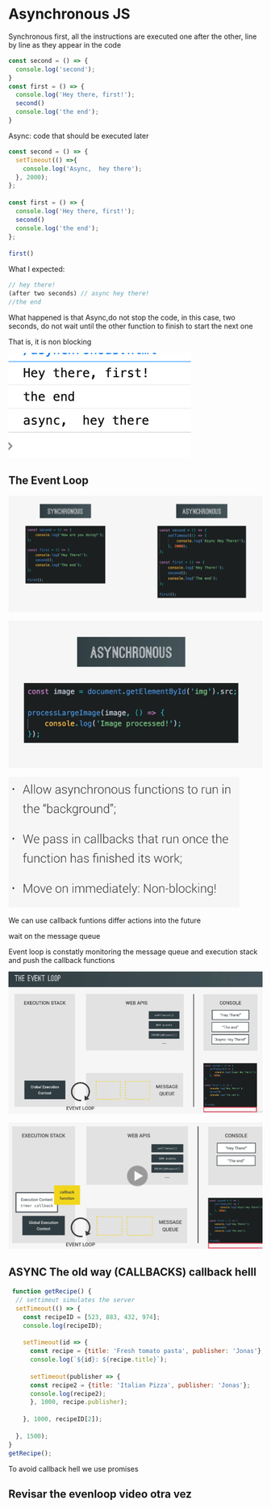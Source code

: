 # Asynchronous JS

Synchronous first, all the instructions are executed one after the other, line by line as they appear in the code
```js
const second = () => {
  console.log('second');
}
const first = () => {
  console.log('Hey there, first!');
  second()
  console.log('the end');
}
```

Async: code that should be executed later

```js
const second = () => {
  setTimeout(() =>{
    console.log('Async,  hey there');
  }, 2000);
};

const first = () => {
  console.log('Hey there, first!');
  second()
  console.log('the end');
};

first()
```

What I expected:
```js
// hey there!
(after two seconds) // async hey there!
//the end
```

What happened is that Async,do not stop the code, in this case, two seconds, do not wait until the other function to finish to start the next one

That is, it is non blocking

![asyn-1](assets/images/async-1.png)


## The Event Loop

![asyn-1](assets/images/sync-async.png)

![asyn-1](assets/images/async-3.png)

![asyn-1](assets/images/async-2.png)


We can use callback funtions differ actions into the future

wait on the message queue 

Event loop is constatly monitoring the message queue and execution stack and push the callback functions
 
![asyn-1](assets/images/event-loop.png)

![asyn-1](assets/images/event-loop-2.png)

## ASYNC The old way (CALLBACKS) callback helll
```js
 function getRecipe() {
  // settimeut simulates the server
  setTimeout(() => {
    const recipeID = [523, 883, 432, 974];
    console.log(recipeID);

    setTimeout(id => {
      const recipe = {title: 'Fresh tomato pasta', publisher: 'Jonas'};
      console.log(`${id}: ${recipe.title}`);

      setTimeout(publisher => {
      const recipe2 = {title: 'Italian Pizza', publisher: 'Jonas'};
      console.log(recipe2);
      }, 1000, recipe.publisher);
      
    }, 1000, recipeID[2]); 

  }, 1500);
}
getRecipe();
```

To avoid callback hell we use promises
## Revisar the evenloop video otra vez


